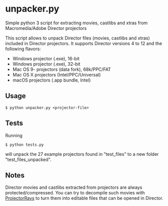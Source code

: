 # unpacker.py
Simple python 3 script for extracting movies, castlibs and xtras from Macromedia/Adobe Director projectors

This script allows to unpack Director files (movies, castlibs and xtras) included in Director projectors.
It supports Director versions 4 to 12 and the following flavors:

* Windows projector (.exe), 16-bit
* Windows projector (.exe), 32-bit
* Mac OS 9- projectors (data fork), 68k/PPC/FAT
* Mac OS X projectors (Intel/PPC/Universal)
* macOS projectors (.app bundle, Intel)

## Usage

```
$ python unpacker.py <projector-file>
```

## Tests

Running

```
$ python tests.py
```

will unpack the 27 example projectors found in "test_files" to a new folder "test_files_unpacked".

## Notes

Director movies and castlibs extracted from projectors are always protected/compressed. You can try to decompile such movies with [ProjectorRays](https://github.com/ProjectorRays/ProjectorRays) to turn them into editable files that can be opened in Director.
